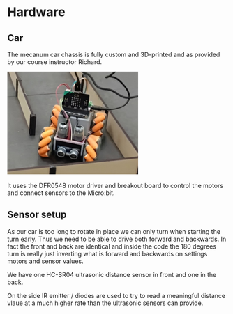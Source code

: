 # Hardware

## Car
The mecanum car chassis is fully custom and 3D-printed and as provided by our course instructor Richard.

<img src="./Images/Car.jpg" width="300">

It uses the DFR0548 motor driver and breakout board to control the motors and connect sensors to the Micro:bit.

## Sensor setup
As our car is too long to rotate in place we can only turn when starting the turn early. Thus we need to be able to drive both forward and backwards. In fact the front and back are identical and inside the code the 180 degrees turn is really just inverting what is forward and backwards on settings motors and sensor values.

We have one HC-SR04 ultrasonic distance sensor in front and one in the back.

On the side IR emitter / diodes are used to try to read a meaningful distance vlaue at a much higher rate than the ultrasonic sensors can provide.
